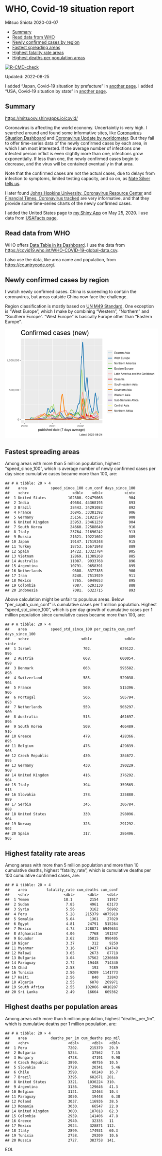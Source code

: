 WHO, Covid-19 situation report
================
Mitsuo Shiota
2020-03-07

-   <a href="#summary" id="toc-summary">Summary</a>
-   <a href="#read-data-from-who" id="toc-read-data-from-who">Read data from
    WHO</a>
-   <a href="#newly-confirmed-cases-by-region"
    id="toc-newly-confirmed-cases-by-region">Newly confirmed cases by
    region</a>
-   <a href="#fastest-spreading-areas"
    id="toc-fastest-spreading-areas">Fastest spreading areas</a>
-   <a href="#highest-fatality-rate-areas"
    id="toc-highest-fatality-rate-areas">Highest fatality rate areas</a>
-   <a href="#highest-deaths-per-population-areas"
    id="toc-highest-deaths-per-population-areas">Highest deaths per
    population areas</a>

<!-- badges: start -->

[![R-CMD-check](https://github.com/mitsuoxv/covid/actions/workflows/R-CMD-check.yaml/badge.svg)](https://github.com/mitsuoxv/covid/actions/workflows/R-CMD-check.yaml)
<!-- badges: end -->

Updated: 2022-08-25

I added “Japan, Covid-19 situation by prefecture” in [another
page](Japan.md). I added “USA, Covid-19 situation by state” in [another
page](USA.md).

## Summary

<https://mitsuoxv.shinyapps.io/covid/>

Coronavirus is affecting the world economy. Uncertaintiy is very high. I
searched around and found some informative sites, like [Coronavirus
Situation
Dashboard](https://who.maps.arcgis.com/apps/opsdashboard/index.html#/c88e37cfc43b4ed3baf977d77e4a0667)
and [Coronavirus Update by
worldometer](https://www.worldometers.info/coronavirus/). But they fail
to offer time-series data of the newly confirmed cases by each area, in
which I am most interested. If the average number of infections one
infected person inflict is even slightly more than one, infections grow
exponentially. If less than one, the newly confirmed cases begin to
decrease, and the virus will be contained eventually in that area.

Note that the confirmed cases are not the actual cases, due to delays
from infection to symptoms, limited testing capacity, and so on, as
[Nate Silver tells
us](https://fivethirtyeight.com/features/coronavirus-case-counts-are-meaningless/).

I later found [Johns Hopkins University, Coronavirus Resource
Center](https://coronavirus.jhu.edu/) and [Financial Times, Coronavirus
tracked](https://www.ft.com/content/a26fbf7e-48f8-11ea-aeb3-955839e06441)
are very informative, and that they provide some time-series charts of
the newly confirmed cases.

I added the United States page to [my Shiny
App](https://mitsuoxv.shinyapps.io/covid/) on May 25, 2020. I use data
from [USAFacts
page](https://usafacts.org/visualizations/coronavirus-covid-19-spread-map/).

## Read data from WHO

WHO offers [Data Table in its Dashboard](https://covid19.who.int/table).
I use the data from
<https://covid19.who.int/WHO-COVID-19-global-data.csv>.

I also use the data, like area name and population, from
<https://countrycode.org/>.

## Newly confirmed cases by region

I watch newly confirmed cases. China is suceeding to contain the
coronavirus, but areas outside China now face the challenge.

Region classification is mostly based on [UN M49
Standard](https://unstats.un.org/unsd/methodology/m49/). One exception
is “West Europe”, which I make by combining “Western”, “Northern” and
“Southern Europe”. “West Europe” is basically Europe other than “Eastern
Europe”.

![](README_files/figure-gfm/chart-1.png)<!-- -->

## Fastest spreading areas

Among areas with more than 5 million population, highest
“speed_since_100”, which is average number of newly confirmed cases per
day since cumulative cases became more than 100, are:

    ## # A tibble: 20 × 4
    ##    area           speed_since_100 cum_conf days_since_100
    ##    <chr>                    <dbl>    <dbl>          <int>
    ##  1 United States          102300. 92479068            904
    ##  2 India                   49684. 44368195            893
    ##  3 Brazil                  38443. 34291082            892
    ##  4 France                  36845. 33381392            906
    ##  5 Germany                 35156. 31921578            908
    ##  6 United Kingdom          25953. 23461239            904
    ##  7 South Korea             24660. 22588640            916
    ##  8 Italy                   23764. 21696242            913
    ##  9 Russia                  21621. 19221602            889
    ## 10 Japan                   19147. 17519248            915
    ## 11 Turkey                  18753. 16671848            889
    ## 12 Spain                   14722. 13323784            905
    ## 13 Vietnam                 12869. 11389268            885
    ## 14 Australia               11087.  9933768            896
    ## 15 Argentina               10791.  9658391            895
    ## 16 Netherlands              9308.  8377385            900
    ## 17 Iran                     8248.  7513929            911
    ## 18 Mexico                   7765.  6949653            895
    ## 19 Colombia                 7087.  6293130            888
    ## 20 Indonesia                7081.  6323715            893

Above calculation might be unfair to populous areas. Below
“per_capita_cum_conf” is cumulative cases per 1 million population.
Highest “speed_std_since_100”, which is per day growth of cumulative
cases per 1 million population since cumulative cases became more than
100, are:

    ## # A tibble: 20 × 4
    ##    area           speed_std_since_100 per_capita_cum_conf days_since_100
    ##    <chr>                        <dbl>               <dbl>          <int>
    ##  1 Israel                        702.             629122.            896
    ##  2 Austria                       668.             600054.            898
    ##  3 Denmark                       663.             595582.            898
    ##  4 Switzerland                   585.             529038.            904
    ##  5 France                        569.             515396.            906
    ##  6 Portugal                      566.             505794.            893
    ##  7 Netherlands                   559.             503297.            900
    ##  8 Australia                     515.             461697.            896
    ##  9 South Korea                   509.             466489.            916
    ## 10 Greece                        479.             428366.            895
    ## 11 Belgium                       476.             429839.            903
    ## 12 Czech Republic                430.             384672.            895
    ## 13 Germany                       430.             390229.            908
    ## 14 United Kingdom                416.             376292.            904
    ## 15 Italy                         394.             359565.            913
    ## 16 Slovakia                      378.             335880.            889
    ## 17 Serbia                        345.             306784.            888
    ## 18 United States                 330.             298096.            904
    ## 19 Norway                        323.             291292.            902
    ## 20 Spain                         317.             286496.            905

## Highest fatality rate areas

Among areas with more than 5 million population and more than 10
cumulative deaths, highest “fatality_rate”, which is cumulative deaths
per 100 cumulative confirmed cases, are:

    ## # A tibble: 20 × 4
    ##    area         fatality_rate cum_deaths cum_conf
    ##    <chr>                <dbl>      <dbl>    <dbl>
    ##  1 Yemen                18.1        2154    11917
    ##  2 Sudan                 7.85       4961    63173
    ##  3 Syria                 5.56       3162    56902
    ##  4 Peru                  5.28     215379  4075910
    ##  5 Somalia               5.04       1361    27020
    ##  6 Egypt                 4.81      24791   515264
    ##  7 Mexico                4.73     328871  6949653
    ##  8 Afghanistan           4.06       7768   191247
    ##  9 Ecuador               3.62      35815   990405
    ## 10 Niger                 3.37        312     9250
    ## 11 Myanmar               3.16      19437   614748
    ## 12 Malawi                3.05       2673    87718
    ## 13 Bulgaria              3.04      37562  1236660
    ## 14 Paraguay              2.72      19448   714340
    ## 15 Chad                  2.58        193     7489
    ## 16 Tunisia               2.56      29209  1141773
    ## 17 Haiti                 2.56        840    32843
    ## 18 Algeria               2.55       6878   269971
    ## 19 South Africa          2.55     102066  4010207
    ## 20 Sri Lanka             2.49      16664   669362

## Highest deaths per population areas

Among areas with more than 5 million population, highest
“deaths_per_1m”, which is cumulative deaths per 1 million population,
are:

    ## # A tibble: 20 × 4
    ##    area           deaths_per_1m cum_deaths pop_mil
    ##    <chr>                  <dbl>      <dbl>   <dbl>
    ##  1 Peru                   7202.     215379   29.9 
    ##  2 Bulgaria               5254.      37562    7.15
    ##  3 Hungary                4728.      47191    9.98
    ##  4 Czech Republic         3890.      40756   10.5 
    ##  5 Slovakia               3729.      20341    5.46
    ##  6 Chile                  3598.      60248   16.7 
    ##  7 Brazil                 3395.     682671  201.  
    ##  8 United States          3321.    1030224  310.  
    ##  9 Argentina              3136.     129646   41.3 
    ## 10 Belgium                3121.      32463   10.4 
    ## 11 Paraguay               3050.      19448    6.38
    ## 12 Poland                 3037.     116936   38.5 
    ## 13 Romania                3030.      66547   22.0 
    ## 14 United Kingdom         3000.     187018   62.3 
    ## 15 Colombia               2959.     141406   47.8 
    ## 16 Greece                 2940.      32335   11   
    ## 17 Mexico                 2924.     328871  112.  
    ## 18 Italy                  2899.     174931   60.3 
    ## 19 Tunisia                2758.      29209   10.6 
    ## 20 Russia                 2727.     383758  141.

EOL
